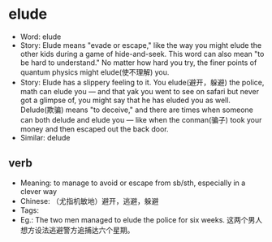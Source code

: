 # elude

- Word: elude
- Story: Elude means "evade or escape," like the way you might elude the other kids during a game of hide-and-seek. This word can also mean "to be hard to understand." No matter how hard you try, the finer points of quantum physics might elude(使不理解) you.
- Story: Elude has a slippery feeling to it. You elude(避开，躲避) the police, math can elude you — and that yak you went to see on safari but never got a glimpse of, you might say that he has eluded you as well. Delude(欺骗) means "to deceive," and there are times when someone can both delude and elude you — like when the conman(骗子) took your money and then escaped out the back door.
- Similar: delude

## verb

- Meaning: to manage to avoid or escape from sb/sth, especially in a clever way
- Chinese: （尤指机敏地）避开，逃避，躲避
- Tags: 
- Eg.: The two men managed to elude the police for six weeks. 这两个男人想方设法逃避警方追捕达六个星期。

